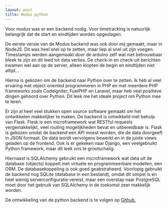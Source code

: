 ```yaml
---
layout: post
title: Modus python
---
```


Voor modus was er een backend nodig. Voor timetracking is natuurlijk belangrijk dat de start en eindtijden worden opgeslagen.

De eerste versie van de Modus backend was ook door mij gemaakt, maar in NodeJS. Dit was heel snel op te zetten, maar liep al snel uit zijn voegen. Timestamps werden aangemaakt door de arduino zelf wat niet betrouwbaar bleek te zijn en dit leed tot data verlies. De check-in en check-uit berichten kwamen wel aan op de server, alleen klopten de begin en eindtijden niet altijd…

Hierna is gekozen om de backend naar Python over te zetten. Ik heb al veel ervaring met object oriented programmeren in PHP en met meerdere PHP frameworks zoals CodeIgniter, FuelPHP en Laravel, maar heb veel positieve dingen gehoord over Python. Dit leek me het ideale project om Python mee te leren.

Er zijn al heel veel stukken open source software gemaakt om het ontwikkelen makkelijker te maken. De backend is ontwikkeld met behulp van Flask. Flask is een microframework wat RESTful requests vergemakkelijkt, veel routing mogelijkheden bevat en uitbereidbaar is. Flask is gekozen omdat de backend een API moest worden, die de data doorgeeft in JSON formaat. De data wordt vervolgens bewerkt en in de juiste views geladen op de frontend. Ook is er gekeken naar Django, een veelgebruikt Python framework, maar dit leek ons te grootschalig.

Hiernaast is SQLAlchemy gebruikt een microframework wat data uit de database (objects) koppelt met virtuele en programmeerbare modellen, een ORM. De databasekoppeling is ook goed geabstraheerd. Voorlopig gebruikt de backend nog SQLite (database in een bestand), omdat dit simpel is en heel weinig serverconfiguratie vereist, maar een overstap naar PostgreSQL moet door het gebruik van SQLAlchemy in de toekomst zeer makkelijk worden. 

De ontwikkeling van de python backend is te volgen op [Github.](https://github.com/JasperStam/nfc-timetracking/tree/master/api)


